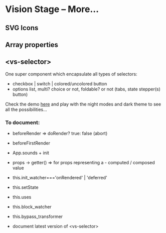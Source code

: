 # Vision Stage – More…

## SVG Icons


## Array properties


## &lt;vs-selector>
One super component which encapsulate all types of selectors:
- checkbox | switch | colored/uncolored button
- options list, multi? choice or not, foldable? or not (tabs, state stepper(s) button)

Check the demo [here](/test-vs-selector) and play with the night modes and dark theme to see all the possibilities…

### To document:

- beforeRender  => doRender? true: false (abort)
- beforeFirstRender

- App.sounds + init
- props → getter() => for props representing a - computed / composed value
- this.init_watcher==='onRendered' | 'deferred'
- this.setState
- this.uses
- this.block_watcher
- this.bypass_transformer
- document latest version of &lt;vs-selector>
